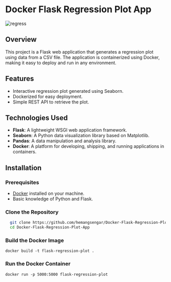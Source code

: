 

# Docker Flask Regression Plot App

![regress](https://github.com/user-attachments/assets/d5f543e3-1a02-4ce6-843b-028662ef1902)




## Overview

This project is a Flask web application that generates a regression plot using data from a CSV file. The application is containerized using Docker, making it easy to deploy and run in any environment.

## Features

- Interactive regression plot generated using Seaborn.
- Dockerized for easy deployment.
- Simple REST API to retrieve the plot.

## Technologies Used

- **Flask**: A lightweight WSGI web application framework.
- **Seaborn**: A Python data visualization library based on Matplotlib.
- **Pandas**: A data manipulation and analysis library.
- **Docker**: A platform for developing, shipping, and running applications in containers.

## Installation

### Prerequisites

- [Docker](https://www.docker.com/get-started) installed on your machine.
- Basic knowledge of Python and Flask.

### Clone the Repository

```bash
  git clone https://github.com/hemangsengar/Docker-Flask-Regression-Plot-App.git
  cd Docker-Flask-Regression-Plot-App
```

### Build the Docker Image
```
docker build -t flask-regression-plot .
```

### Run the Docker Container
```
docker run -p 5000:5000 flask-regression-plot
```

